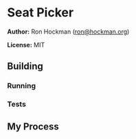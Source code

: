 # Seat Picker

**Author:** Ron Hockman (ron@hockman.org)

**License:** MIT

## Building

### Running
### Tests

## My Process

